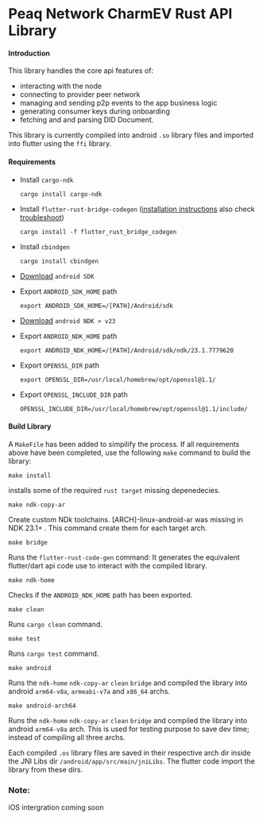
# Peaq Network CharmEV Rust API Library

#### Introduction
This library handles the core api features of:
* interacting with the node
* connecting to provider peer network
* managing and sending p2p events to the app business logic
* generating consumer keys during onboarding
* fetching and and parsing DID Document.

This library is currently compiled into android `.so` library files and imported into flutter using the `ffi` library.

#### Requirements
* Install `cargo-ndk`

  `cargo install cargo-ndk`

* Install `flutter-rust-bridge-codegen` ([installation instructions](http://cjycode.com/flutter_rust_bridge/tutorial_with_flutter.html) also check [troubleshoot](http://cjycode.com/flutter_rust_bridge/troubleshooting.html))
  
  `cargo install -f flutter_rust_bridge_codegen`
* Install `cbindgen`
  
  `cargo install cbindgen`

* [Download](https://developer.android.com/studio#downloads) `android SDK` 
* Export `ANDROID_SDK_HOME` path 
  
  `export ANDROID_SDK_HOME=/[PATH]/Android/sdk`


* [Download](https://developer.android.com/ndk/downloads/) `android NDK > v23` 
* Export `ANDROID_NDK_HOME` path 
  
  `export ANDROID_NDK_HOME=/[PATH]/Android/sdk/ndk/23.1.7779620`

* Export `OPENSSL_DIR` path 
  
  `export OPENSSL_DIR=/usr/local/homebrew/opt/openssl@1.1/`
* Export `OPENSSL_INCLUDE_DIR` path
  
  `OPENSSL_INCLUDE_DIR=/usr/local/homebrew/opt/openssl@1.1/include/`

#### Build Library
A `MakeFile` has been added to simpilify the process. If all requirements above have been completed, use the following `make` command to build the library:

`make install` 

installs some of the required `rust target` missing depenedecies.

`make ndk-copy-ar` 

Create custom NDk toolchains. [ARCH]-linux-android-ar was missing in NDK 23.1+ . This command create them for each target arch.

`make bridge`

Runs the `flutter-rust-code-gen` command: It generates the equivalent flutter/dart api code use to interact with the compiled library.

`make ndk-home`

Checks if the `ANDROID_NDK_HOME` path has been exported.

`make clean`

Runs `cargo clean` command.

`make test`

Runs `cargo test` command.

`make android`

Runs the `ndk-home` `ndk-copy-ar` `clean` `bridge` and compiled the library into android `arm64-v8a`, `armeabi-v7a` and `x86_64` archs.

`make android-arch64`

Runs the `ndk-home` `ndk-copy-ar` `clean` `bridge` and compiled the library into android `arm64-v8a` arch.
This is used for testing purpose to save dev time; instead of compiling all three archs.

Each compiled `.os` library files are saved in their respective arch dir inside the JNI Libs dir `/android/app/src/main/jniLibs`. The flutter code import the library from these dirs.


### Note:
iOS intergration coming soon

